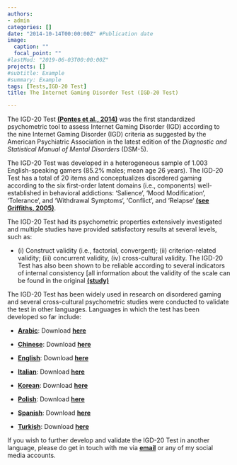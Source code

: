 ```yaml
---
authors:
- admin
categories: []
date: "2014-10-14T00:00:00Z" #Publication date
image:
  caption: ""
  focal_point: ""
#lastMod: "2019-06-03T00:00:00Z" 
projects: []
#subtitle: Example
#summary: Example
tags: [Tests,IGD-20 Test]
title: The Internet Gaming Disorder Test (IGD-20 Test)

---
```

The IGD-20 Test **[(Pontes et al., 2014)](https://doi.org/10.1371/journal.pone.0110137)** was the first standardized psychometric tool to assess Internet Gaming Disorder (IGD) according to the nine Internet Gaming Disorder (IGD) criteria as suggested by the American Psychiatric Association in the latest edition of the _Diagnostic and Statistical Manual of Mental Disorders_ (DSM-5).

The IGD-20 Test was developed in a heterogeneous sample of 1.003 English-speaking gamers (85.2% males; mean age 26 years). The IGD-20 Test has a total of 20 items and conceptualizes disordered gaming according to the six first-order latent domains (i.e., components) well-established in behavioral addictions: ‘Salience‘, ‘Mood Modification‘, ‘Tolerance‘, and ‘Withdrawal Symptoms‘, ‘Conflict’, and ‘Relapse‘ **[(see Griffiths, 2005)](https://doi.org/10.1080/14659890500114359)**.

The IGD-20 Test had its psychometric properties extensively investigated and multiple studies have provided satisfactory results at several levels, such as:

* (i) Construct validity (i.e., factorial, convergent); (ii) criterion-related validity; (iii) concurrent validity, (iv) cross-cultural validity. The IGD-20 Test has also been shown to be reliable according to several indicators of internal consistency [all information about the validity of the scale can be found in the original **[(study)](https://doi.org/10.1371/journal.pone.0110137)**

The IGD-20 Test has been widely used in research on disordered gaming and several cross-cultural psychometric studies were conducted to validate the test in other languages. Languages in which the test has been developed so far include:

* **[Arabic](https://doi.org/10.1089/cyber.2016.0493)**: Download **[here](https://osf.io/n5d2k)**

* **[Chinese](https://doi.org/10.1556/2006.8.2019.18)**: Download **[here](https://osf.io/gxc7b)**

* **[English](https://doi.org/10.1371/journal.pone.0110137)**: Download **[here](https://osf.io/r42my)**

* **[Italian](https://10.36131/cnfioritieditore20230305)**: Download **[here](https://osf.io/g7vys)**

* **[Korean](https://doi.org/10.1089/cyber.2018.0096)**: Download **[here](https://osf.io/gfksp)**

* **[Polish](https://doi.org/10.12740/PP/125656)**: Download **[here](https://osf.io/vb25j)**

* **[Spanish](https://doi.org/10.1016/j.chb.2015.11.050)**: Download **[here](https://osf.io/x32da)**

* **[Turkish](https://doi.org/10.5080/u23537)**: Download **[here](https://osf.io/ehs97)**

If you wish to further develop and validate the IGD-20 Test in another language, please do get in touch with me via **[email](mailto:contactme@halleypontes.com)** or any of my social media accounts.